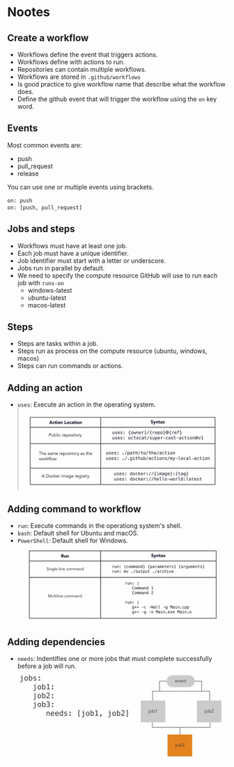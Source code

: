 # Nootes

## Create a workflow
- Workflows define the event that triggers actions.
- Workflows define with actions to run.
- Repositories can contain multiple workflows.
- Workflows are stored in `.github/workflows`
- Is good practice to give workflow name that describe what the workflow does.
- Define the github event that will trigger the workflow using the `on` key word.

## Events
Most common events are:
- push
- pull_request
- release

You can use one or multiple events using brackets.
```
on: push
on: [push, pull_request]
```

## Jobs and steps
- Workflows must have at least one job.
- Each job must have a unique identifier.
- Job identifier must start with a letter or underscore.
- Jobs run in parallel by default.
- We need to specify the compute resource GitHub will use to run each job with `runs-on`
  - windows-latest
  - ubuntu-latest
  - macos-latest

## Steps
- Steps are tasks within a job.
- Steps run as process on the compute resource (ubuntu, windows, macos)
- Steps can run commands or actions.

## Adding an action
- `uses`: Execute an action in the operating system.
  ![action location](.github/assets/0001_actions.png)

## Adding command to workflow
- `run`: Execute commands in the operationg system's shell.
- `bash`: Default shell for Ubuntu and macOS.
- `PowerShell`: Default shell for Windows.
  ![command](.github/assets/0002.png)

## Adding dependencies
- `needs`: Indentifies one or more jobs that must complete successfully before a job will run.
  ![command](.github/assets/0003.png)